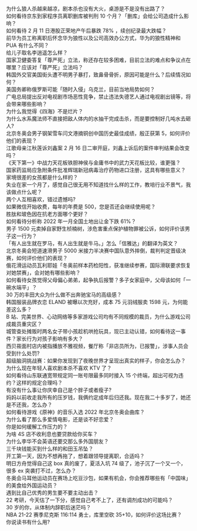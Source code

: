 为什么狼人杀越来越凉，剧本杀也没有大火，桌游是不是没有出路了？  
如何看待京东到家程序员离职删库被判刑 10 个月？「删库」会给公司造成什么影响？  
如何看待 2 月 11 日港股正荣地产午后暴跌 78% ，续创纪录最大跌幅？  
前华为员工称离职后怀念华为狼性以及公司高效办公方式，华为的狼性精神和 PUA 有什么不同？  
给儿子取名李逍遥怎么样？  
国家卫健委答复「尊严死」立法，称还存在较多困难，目前立法的难点和争议点在哪里？应该对「尊严死」立法吗？  
韩国外交官美国街头遭不明男子暴打，致鼻骨骨折，原因可能是什么？后续情况如何？  
美国务卿称俄罗斯可能「随时入侵」乌克兰，目前当地局势如何？  
广电总局提出反对电视剧市场恶性竞争，禁止违法失德艺人通过电视剧出镜等，将会带来哪些影响？  
为什么我觉得《四海》不是烂片？  
为什么水系魔法师不直接把敌人体内的水抽干完成击杀，而是要控制好几吨水去砸人?  
北京冬奥会男子钢架雪车闫文港摘铜创中国历史最佳成绩，殷正获第 5，如何评价他们的表现？  
江歌母亲江秋莲诉刘鑫案 2 月 16 日二审开庭，刘鑫上诉后的案件审判结果会改变吗？  
《天下第一》中战力天花板铁胆神侯与金庸书中的武力天花板比较，谁更强？  
国家药监局应急附条件批准辉瑞新冠病毒治疗药物进口注册，这具有哪些意义？  
家境很差的女孩都是什么样的？  
失业在家一个月了，感觉自己很无用不知道找什么样的工作，教培行业不景气，我该做点什么呢？  
两个人互相喜欢，错过遗憾吗?  
如果微信开始收费，每年的年费是 500，您是否还会继续使用呢？  
胜肽和玻色因在抗老方面哪个更好？  
如何看待分析称 2022 年一月全国土地出让金下跌 61%？  
男子 1500 元卖掉自家野生桢楠树，涉危害重点保护植物罪被公诉，如何评价该男子这一行为？  
「有人出生就在罗马，有人出生就是牛马。」怎么「信雅达」的翻译为英文？  
北京冬奥会短道速滑男子 5000 米接力半决赛中国队意外摔倒，裁判判定晋级决赛，如何评价他们的表现？  
俄花滑运动员瓦利耶娃「冬奥前样本药检阳性，获准继续参赛，国际滑联要求恢复对她禁赛」，会对她有哪些影响？  
如何看待女孩觉得父母偏心弟弟，起争执后报警？多子女家庭中，父母该如何「一碗水端平」？  
30 万的丰田大众为什么做不出奔驰宝马的高级感？  
韩国服装品牌衣恋 ELAND 被曝以次充好，成本 75 元羽绒服卖 1598 元，为何能差这么多？  
B 站、完美世界、心动网络等多家游戏公司均有不同规模的裁员，为什么游戏公司成裁员重灾区？  
城管查处摊贩时两名女子带小孩趁机哄抢玩具，现已主动认错，如何看待这一事件？家长行为对孩子影响有多大？  
西贝莜面村店内被指播放不雅视频，餐厅称「非店员所为，已报警」，涉事人员会受到什么处罚?  
超级脑洞挑战赛：如果你发现到了夜晚世界才呈现出真实的样子，你会怎么办？  
为什么现在年轻人喜欢剧本杀不喜欢 KTV 了？  
如何看待山东联通宽带规定同一账号限最多同时接入 15 个终端，超出可视为违约？这样的规定合理吗？  
有没有什么事让你庆幸自己是个胖子或者瘦子?  
妈妈以前收走我所有的压岁钱，我俩约定成年后归还我。现在我二十多岁了，她还是不还我，怎么办？  
如何看待游戏《原神》的音乐入选 2022 年北京冬奥会曲库？  
为什么看了那么多爱情电影，还是谈不好恋爱？  
你是如何缓解工作压力的？  
为啥 4S 店不收利息也要贷款给你买车？  
为什么李华不会英语还要交那么多外国朋友？  
三千块钱能买到什么样的和田玉吊坠？  
开工第一天，因为不想再拖了，想着跟领导提离职，合适吗？  
明日方舟觉得自己这 box 真的废了，夏活入坑 74 级了，池子沉了一个又一个，很多 ex 突袭打不过，怎么办？  
冬奥会马耳他运动员在赛场上吃豆沙包，如果有机会，你会推荐哪些有「中国味」的美食给外国运动员？  
遇到比自己优秀的男生要不要主动出击？  
22 考研，今天估了一下分，感觉自己考不上了，还有调剂成功的可能吗？  
30 岁的你，从体制内辞职后迷茫吗？  
NBA 21-22 赛季尼克斯 116:114 勇士，库里空砍 35+10，如何评价这场比赛？  
你说读书有什么用?  

